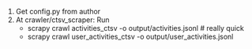 1. Get config.py from  author
2. At crawler/ctsv_scraper: Run
    - scrapy crawl activities_ctsv -o output/activities.jsonl # really quick
    - scrapy crawl user_activities_ctsv -o output/user_activities.jsonl 